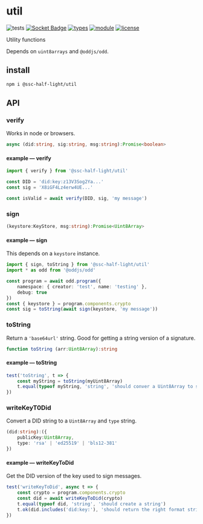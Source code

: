 # util
![tests](https://github.com/ssc-half-light/util/actions/workflows/nodejs.yml/badge.svg)
[![Socket Badge](https://socket.dev/api/badge/npm/package/@ssc-half-light/util)](https://socket.dev/npm/package/@ssc-half-light/util)
[![types](https://img.shields.io/npm/types/@ssc-half-light/util)](README.md)
[![module](https://img.shields.io/badge/module-ESM-blue)](README.md)
[![license](https://img.shields.io/badge/license-MIT-brightgreen)](LICENSE)

Utility functions

Depends on `uint8arrays` and `@oddjs/odd`.

## install

```bash
npm i @ssc-half-light/util
```

## API

### verify
Works in node or browsers.

```ts
async (did:string, sig:string, msg:string):Promise<boolean>
```

#### example &mdash; verify
```ts
import { verify } from '@ssc-half-light/util'

const DID = 'did:key:z13V3Sog2Ya...'
const sig = 'X8iGF4Lz4erw4UE...'

const isValid = await verify(DID, sig, 'my message')
```

### sign
```ts
(keystore:KeyStore, msg:string):Promise<Uint8Array>
```

#### example &mdash; sign
This depends on a `keystore` instance.

```ts
import { sign, toString } from '@ssc-half-light/util'
import * as odd from '@oddjs/odd'

const program = await odd.program({
    namespace: { creator: 'test', name: 'testing' },
    debug: true
})
const { keystore } = program.components.crypto
const sig = toString(await sign(keystore, 'my message'))
```


### toString
Return a `'base64url'` string. Good for getting a string version of a signature.

```ts
function toString (arr:Uint8Array):string
```

#### example &mdash; toString
```js
test('toString', t => {
    const myString = toString(myUint8Array)
    t.equal(typeof myString, 'string', 'should conver a Uint8Array to string')
})
```

### writeKeyT0Did
Convert a DID string to a `Uint8Array` and `type` string.

```ts
(did:string):({
    publicKey:Uint8Array,
    type: 'rsa' | 'ed25519' | 'bls12-381'
})
```

#### example &mdash; writeKeyToDid
Get the DID version of the key used to sign messages.

```js
test('writeKeyToDid', async t => {
    const crypto = program.components.crypto
    const did = await writeKeyToDid(crypto)
    t.equal(typeof did, 'string', 'should create a string')
    t.ok(did.includes('did:key:'), 'should return the right format string')
})
```

